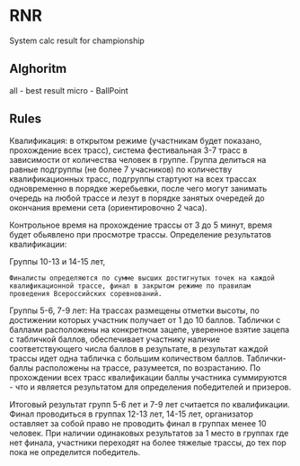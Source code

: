 # RNR

System calc result for championship

## Alghoritm

all - best result
micro - BallPoint

## Rules

Квалификация: в открытом режиме (участникам будет показано, прохождение всех трасс), система фестивальная 3-7 трасс в зависимости от количества человек в группе.
Группа делиться на равные подгруппы (не более 7 учасников) по количеству квалификационных трасс, подгруппы стартуют на всех трассах одновременно в порядке жеребьевки, после чего могут занимать очередь на любой трассе и лезут в порядке занятых очередей до окончания времени сета (ориентировочно 2 часа).

Контрольное время на прохождение трассы от 3 до 5 минут, время будет обьявлено при просмотре трассы.
Определение результатов квалификации:

Группы 10-13 и 14-15 лет,

    Финалисты определяются по сумме высших достигнутых точек на каждой квалификационной трассе, финал в закрытом режиме по правилам проведения Всероссийских соревнований.


Группы 5-6, 7-9 лет:
    На трассах размещены отметки высоты, по достижении которых участник получает от 1 до 10 баллов. Таблички с баллами расположены на конкретном зацепе, уверенное взятие зацепа с табличкой баллов, обеспечивает участнику наличие соответствующего числа баллов в результате, в результат каждой трассы идет одна табличка с большим количеством баллов. Таблички-баллы расположены на трассе, разумеется, по возрастанию.
    По прохождении всех трасс квалификации баллы участника суммируются - что и является результатом для определения победителей и призеров.

Итоговый результат групп 5-6 лет и 7-9 лет считается по квалификации.
Финал проводиться в группах 12-13 лет, 14-15 лет, организатор оставляет за собой право не проводить финал в группах менее 10 человек.
При наличии одинаковых результатов за 1 место в группах где нет финала, участники переходят на более тяжелые трассы, до тех пор пока не определится победитель.
